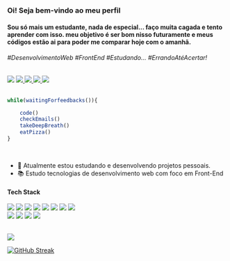 <h3>Oi! Seja bem-vindo ao meu perfil</h3>
<h4>Sou só mais um estudante, nada de especial... faço muita cagada e tento aprender com isso. meu objetivo é ser bom nisso futuramente e meus códigos estão ai para poder me comparar hoje com o amanhã.</h4>

<h6>#DesenvolvimentoWeb #FrontEnd #Estudando... #ErrandoAtéAcertar! </h6>
<div display='flex'>
    <img src="https://img.shields.io/badge/@001.07.22-a88c60?style=flat-square&logo=instagram&logoColor=fff">
    <a href='https://www.instagram.com/001.07.22?igsh=MWQyeHA2dm9iNDE3aw==' target='_blank'/>
</img>
<img src="https://img.shields.io/badge/Quack_Silver-a88c60?style=flat-square&logo=discord&logoColor=fff">
        <a href='https://discord.com/invite/rFK2tJTr' target='_blank'/>
    </img>
<img src="https://img.shields.io/badge/Linkedin-a88c60?style=flat-square&logo=linkedin&logoColor=fff">
            <a href='#' target='_blank'/>
        </img>
<img src="https://img.shields.io/badge/Gmail-A88c60?style=flat-square&logo=gmail&logoColor=fff">
                <a href='brunodiasrasquinha@gmail.com' target='_blank'/>
            </img>
<img src="https://img.shields.io/badge/Replit-a88c60?style=flat-square&logo=replit&logoColor=fff">
                    <a href='https://replit.com/@brunodiasrasquinha' target='_blank'/>
                </img>
</div>
<br/>







```javascript
while(waitingForfeedbacks()){

    code()
    checkEmails()
    takeDeepBreath()
    eatPizza()
}

```


<div>
<br>   
  <div>
    <ul>
      <li> &#x1f50b; Atualmente estou estudando e desenvolvendo projetos pessoais.</li>
      <li> &#x1F4DA; Estudo tecnologias de desenvolvimento web com foco em Front-End</li>
    </ul>
  </div>
</div>

<div>
   <h4> Tech Stack </h4>
    <div>
        <img src="https://img.shields.io/badge/React-%23181717?style=flat-square&logo=react&logoColor=61DAFB"></img>
        <img src='https://img.shields.io/badge/TypeScript-%23181717?style=flat-square&logo=typescript'></img>
       <img src='https://img.shields.io/badge/JavaScript-%23181717?style=flat-square&logo=javascript'></img>
       <img src='https://img.shields.io/badge/Node.js-%23181717?style=flat-square&logo=node.js'></img>
       <img src='https://img.shields.io/badge/PHP-%23181717?style=flat-square&logo=php'></img>
       <img src='https://img.shields.io/badge/HTML5-%23181717?style=flat-square&logo=html5'></img>
       <img src='https://img.shields.io/badge/CSS3-%23181717?style=flat-square&logo=css3&logoColor=1572B6'></img>
       <img src='https://img.shields.io/badge/Sass-%23181717?style=flat-square&logo=sass'></img><br>
       <img src='https://img.shields.io/badge/Bootstrap-%23181717?style=flat-square&logo=bootstrap'></img>
       <img src='https://img.shields.io/badge/Tailwind_CSS-%23181717?style=flat-square&logo=tailwind-css'></img>
       <img src='https://img.shields.io/badge/MySQL-%23181717?style=flat-square&logo=mysql'></img>
        <img src='https://img.shields.io/badge/-jest-%23181717?style=flat-square&logo=jest&logoColor=white'>
    </img>
  </div>
  <br>

<img src='https://github-readme-stats.vercel.app/api/top-langs/?username=Bruno-rasq&layout=compact'/></img>
    
</div>

[![GitHub Streak](https://streak-stats.demolab.com/?user=Bruno-rasq&theme=buefy)](https://git.io/streak-stats)
